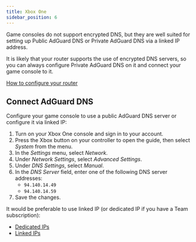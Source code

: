 ```yaml
---
title: Xbox One
sidebar_position: 6
---
```


Game consoles do not support encrypted DNS, but they are well suited for setting up Public AdGuard DNS or Private AdGuard DNS via a linked IP address.

It is likely that your router supports the use of encrypted DNS servers, so you can always configure Private AdGuard DNS on it and connect your game console to it.

[How to configure your router](/private-dns/connect-devices/routers/routers.md)

## Connect AdGuard DNS

Configure your game console to use a public AdGuard DNS server or configure it via linked IP:

1. Turn on your Xbox One console and sign in to your account.
1. Press the Xbox button on your controller to open the guide, then select *System* from the menu.
1. In the *Settings* menu, select *Network*.
1. Under *Network Settings*, select *Advanced Settings*.
1. Under *DNS Settings*, select *Manual*.
1. In the *DNS Server* field, enter one of the following DNS server addresses:
    * `94.140.14.49`
    * `94.140.14.59`
1. Save the changes.

It would be preferable to use linked IP (or dedicated IP if you have a Team subscription):

* [Dedicated IPs](/private-dns/connect-devices/other-options/dedicated-ip.md)
* [Linked IPs](/private-dns/connect-devices/other-options/linked-ip.md)
